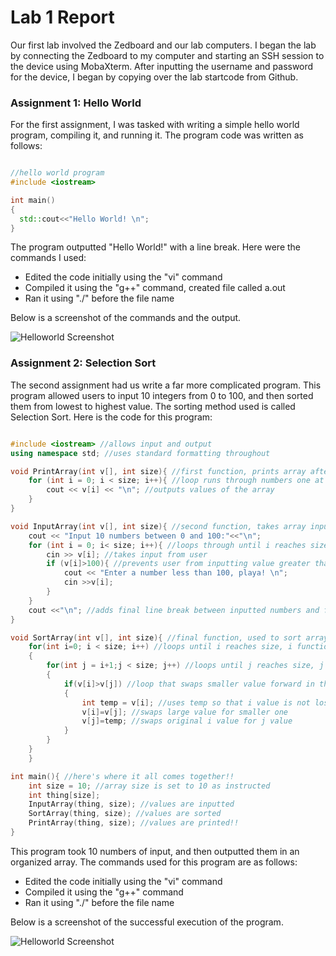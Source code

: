 # Lab 1 Report

Our first lab involved the Zedboard and our lab computers. I began the lab by connecting the Zedboard to my computer and starting an SSH session to the device using MobaXterm. After inputting the username and password for the device, I began by copying over the lab startcode from Github.

### Assignment 1: Hello World

For the first assignment, I was tasked with writing a simple hello world program, compiling it, and running it. The program code was written as follows:

```c++

//hello world program
#include <iostream>

int main()
{
  std::cout<<"Hello World! \n";
}

```

The program outputted "Hello World!" with a line break. Here were the commands I used:

* Edited the code initially using the "vi" command
* Compiled it using the "g++" command, created file called a.out
* Ran it using "./" before the file name

Below is a screenshot of the commands and the output.

![Helloworld Screenshot](https://github.com/eece2160-fall17-s8/lab1-andrewteam/blob/master/Capture.PNG?raw=true)

### Assignment 2: Selection Sort

The second assignment had us write a far more complicated program. This program allowed users to input 10 integers from 0 to 100, and then sorted them from lowest to highest value. The sorting method used is called Selection Sort. Here is the code for this program:

```c++

#include <iostream> //allows input and output
using namespace std; //uses standard formatting throughout

void PrintArray(int v[], int size){ //first function, prints array after intialized and sorted
	for (int i = 0; i < size; i++){ //loop runs through numbers one at a time until the value of i reaches size
		cout << v[i] << "\n"; //outputs values of the array
	}
}

void InputArray(int v[], int size){ //second function, takes array input from user
    cout << "Input 10 numbers between 0 and 100:"<<"\n";
	for (int i = 0; i< size; i++){ //loops through until i reaches size
		cin >> v[i]; //takes input from user
		if (v[i]>100){ //prevents user from inputting value greater than 100
            cout << "Enter a number less than 100, playa! \n";
            cin >>v[i];
		}
	}
	cout <<"\n"; //adds final line break between inputted numbers and final sorted numbers
}

void SortArray(int v[], int size){ //final function, used to sort array
    for(int i=0; i < size; i++) //loops until i reaches size, i functions as "stationary" value
    {
        for(int j = i+1;j < size; j++) //loops until j reaches size, j functions as "searching" value
        {
            if(v[i]>v[j]) //loop that swaps smaller value forward in the array
            {
                int temp = v[i]; //uses temp so that i value is not lost
                v[i]=v[j]; //swaps large value for smaller one
                v[j]=temp; //swaps original i value for j value
            }
        }
    }
    }

int main(){ //here's where it all comes together!!
    int size = 10; //array size is set to 10 as instructed
    int thing[size]; 
    InputArray(thing, size); //values are inputted
    SortArray(thing, size); //values are sorted
    PrintArray(thing, size); //values are printed!!
}

```

This program took 10 numbers of input, and then outputted them in an organized array. The commands used for this program are as follows:

* Edited the code initially using the "vi" command
* Compiled it using the "g++" command
* Ran it using "./" before the file name

Below is a screenshot of the successful execution of the program.

![Helloworld Screenshot](https://github.com/eece2160-fall17-s8/lab1-andrewteam/blob/master/Capture1.PNG?raw=true)
